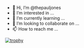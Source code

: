 - 👋 Hi, I’m @thepauljones
- 👀 I’m interested in ...
- 🌱 I’m currently learning ...
- 💞️ I’m looking to collaborate on ...
- 📫 How to reach me ...

[![trophy](https://github-profile-trophy.vercel.app/?username=thepauljones&theme=onedark)](https://github.com/thepauljones/github-profile-trophy)
